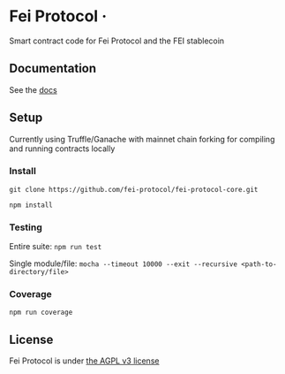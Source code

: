 # Fei Protocol ·

Smart contract code for Fei Protocol and the FEI stablecoin

## Documentation

See the [docs](https://docs.fei.money)

## Setup

Currently using Truffle/Ganache with mainnet chain forking for compiling and running contracts locally

### Install

`git clone https://github.com/fei-protocol/fei-protocol-core.git`

`npm install`

### Testing

Entire suite: `npm run test`

Single module/file: `mocha --timeout 10000 --exit --recursive <path-to-directory/file>`

### Coverage

`npm run coverage`

## License

Fei Protocol is under [the AGPL v3 license](https://github.com/fei-protocol/fei-protocol-core/tree/7160dda163d45e6d6c7092ef021c365e0031a71f/LICENSE.md)


